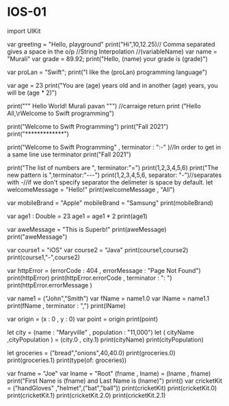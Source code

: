 # IOS-01

import UIKit

var greeting = "Hello, playground"
print("Hi",10,12.25)// Comma separated gives a space in the o/p
//String Interpolation
//\(variableName)
var name = "Murali"
var grade = 89.92;
print("Hello, \(name) your grade is \(grade)")

var proLan = "Swift";
print("I like the \(proLan) programming language")

var age = 23
print("You are \(age) years old and in another \(age) years, you will be \(age * 2)")

print("""
Hello
World!
Murali
pavan
""")
//carraige return
print ("Hello All,\rWelcome to Swift programming")

print("Welcome to Swift Programming")
print("Fall 2021")
print("*************")

print("Welcome to Swift Programming" , terminator : ":-" )//In order to get in a same line use terminator
print("Fall 2021")

print("The list of numbers are ", terminator:"=")
print(1,2,3,4,5,6)
print("The new pattern is ",terminator:"---")
print(1,2,3,4,5,6, separator: "-")//separates with -//if we don't specify separator the delimeter is space by default.
let  welcomeMessage = "Hello!"
  print(welcomeMessage , "All")

var mobileBrand = "Apple"
mobileBrand = "Samsung"
print(mobileBrand)

var age1 : Double = 23
age1 = age1 * 2
print(age1)

var aweMessage = "This is Superb!"
print(aweMessage)
print("aweMessage")

var course1 = "iOS"
var course2 = "Java"
print(course1,course2)
print(course1,"-",course2)

var httpError  = (errorCode : 404  , errorMessage : "Page Not Found")
print(httpError)
print(httpError.errorCode , terminator : ": ")
print(httpError.errorMessage )

var name1 = ("John","Smith")
var fName = name1.0
var lName = name1.1
print(fName , terminator : ",")
print(lName)

var origin = (x : 0 , y : 0)
var point = origin
print(point)

let city = (name : "Maryville" , population : "11,000")
let ( cityName ,cityPopulation ) = (city.0 , city.1)
print(cityName)
print(cityPopulation)

let groceries = ("bread","onions",40,40.0)
print(groceries.0)
print(groceries.1)
print(type(of: groceries))

var fname = "Joe"
var lname = "Root"
(fname , lname) = (lname , fname)
print("First Name is \(fname) and Last Name is \(lname)")
print()
var cricketKit = ("handGloves" ,"helmet",("bat","ball"))
print(cricketKit)
print(cricketKit.0)
print(cricketKit.1)
print(cricketKit.2.0)
print(cricketKit.2.1)
